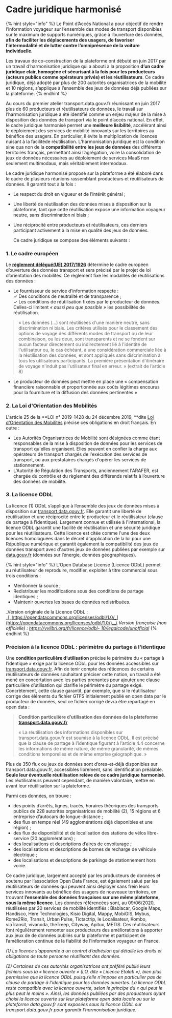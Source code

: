 # Cadre juridique harmonisé

{% hint style="info" %}
Le Point d’Accès National a pour objectif de rendre l’information voyageur sur l’ensemble des modes de transport disponibles sur le maximum de supports numériques, grâce à l’ouverture des données, **afin de faciliter les déplacements des usagers, de favoriser l’intermodalité et de lutter contre l’omniprésence de la voiture individuelle**.

Les travaux de co-construction de la plateforme ont débuté en juin 2017 par un travail d’harmonisation juridique qui a abouti à la proposition **d’un cadre juridique clair, homogène et sécurisant à la fois pour les producteurs (acteurs publics comme opérateurs privés) et les réutilisateurs**. Ce cadre juridique, déjà adopté par plus de 200 autorités organisatrices de la mobilité et 10 régions, s’applique à l’ensemble des jeux de données déjà publiées sur la plateforme.
{% endhint %}

Au cours du premier atelier transport.data.gouv.fr réunissant en juin 2017 plus de 60 producteurs et réutilisateurs de données, le travail sur l’harmonisation juridique a été identifié comme un enjeu majeur de la mise à disposition des données de transport via le point d’accès national. En effet, le cadre juridique harmonisé permet une **meilleure lisibilité**, accélérant ainsi le déploiement des services de mobilité innovants sur les territoires au bénéfice des usagers. En particulier, il évite la multiplication de licences nuisant à la facilitéde réutilisation. L’harmonisation juridique est la condition sine qua non de la **compatibilité entre les jeux de données** des différents territoires français, permettant ainsi l’agrégation, voire la consolidation de jeux de données nécessaires au déploiement de services MaaS non seulement multimodaux, mais véritablement intermodaux.

Le cadre juridique harmonisé proposé sur la plateforme a été élaboré dans le cadre de plusieurs réunions rassemblant producteurs et réutilisateurs de données. Il garantit tout à la fois :

* Le respect du droit en vigueur et de l’intérêt général ;
* Une liberté de réutilisation des données mises à disposition sur la plateforme, tant que cette réutilisation expose une information voyageur neutre, sans discrimination ni biais ;
*   Une réciprocité entre producteurs et réutilisateurs, ces derniers participant activement à la mise en qualité des jeux de données.

    Ce cadre juridique se compose des éléments suivants :

### 1. Le cadre européen

Le [**règlement délégué(UE) 2017/1926**](https://eur-lex.europa.eu/legal-content/FR/TXT/HTML/?uri=CELEX:32017R1926\&from=EN) détermine le cadre européen d’ouverture des données transport et sera précisé par le projet de loi d’orientation des mobilités. Ce règlement fixe les modalités de réutilisations des données :

* Le fournisseur de service d’information respecte :\
   ✓ Des conditions de neutralité et de transparence ;\
  ✓ Les conditions de réutilisation fixées par le producteur de données. Celles-ci limitent _« aussi peu que possible »_ les possibilités de réutilisation.

> « Les données (...) sont réutilisées d'une manière neutre, sans discrimination ni biais. Les critères utilisés pour le classement des options de voyage des différents modes de transport ou de leur combinaison, ou les deux, sont transparents et ne se fondent sur aucun facteur directement ou indirectement lié à l'identité de l'utilisateur ou, le cas échéant, à une considération commerciale liée à la réutilisation des données, et sont appliqués sans discrimination à tous les utilisateurs participants. La première présentation d'itinéraire de voyage n'induit pas l'utilisateur final en erreur. » (extrait de l’article 8)

* Le producteur de données peut mettre en place une « compensation financière raisonnable et proportionnée aux coûts légitimes encourus pour la fourniture et la diffusion des données pertinentes »

### 2. La Loi d'Orientation des Mobilités

L'article 25 de la **LOI n° 2019-1428 du 24 décembre 2019, **dite [Loi d'Orientation des Mobilités](https://www.legifrance.gouv.fr/affichTexte.do;jsessionid=40D1F40917C134F8E36CD62F409DB040.tplgfr30s\_1?cidTexte=JORFTEXT000039666574\&categorieLien=id) précise ces obligations en droit français. En outre :

* Les Autorités Organisatrices de Mobilité sont désignées comme étant responsables de la mise à disposition de données pour les services de transport qu'elles organisent. Elles peuvent en confier la charge aux opérateurs de transport chargés de l'exécution des services de transport, ou aux prestataires chargés d'opérer les services de stationnement. 
* L'Autorité de Régulation des Transports, anciennement l'ARAFER, est chargée du contrôle et du règlement des différends relatifs à l’ouverture des données de mobilité. 

### 3. La licence ODbL

La licence (1) ODbL s’applique à l’ensemble des jeux de données mises à disposition sur [transport.data.gouv.fr](https://transport.data.gouv.fr). Elle garantit une liberté de réutilisation et une réciprocité entre le producteur et le réutilisateur (clause de partage à l’identique). Largement connue et utilisée à l'international, la licence ODbL garantit une facilité de réutilisation et une sécurité juridique pour les réutilisateurs. Cette licence est citée comme l'une des deux licences homologuées dans le décret d'application de la loi pour une République numérique et garantit également la compatibilité des jeux de données transport avec d'autres jeux de données publiées par exemple sur [data.gouv.fr](https://www.data.gouv.fr/fr/) (données sur l’énergie, données géographiques).

{% hint style="info" %}
L'Open Database License (Licence ODbL) permet au réutilisateur de reproduire, modifier, exploiter à titre commercial sous trois conditions :

* Mentionner la source ;
* Redistribuer les modifications sous des conditions de partage identiques ;
* Maintenir ouvertes les bases de données redistribuées.

_Version originale de la Licence ODbL : _[_https://opendatacommons.org/licenses/odbl/1.0/_](https://opendatacommons.org/licenses/odbl/1.0/)__\
_Version française (non officielle) : _[_https://vvlibri.org/fr/licence/odbl- 10/legalcode/unofficial_](https://vvlibri.org/fr/licence/odbl-%2010/legalcode/unofficial)__
{% endhint %}

### Précision à la licence ODbL : périmètre du partage à l'identique

Une **condition particulière d’utilisation** précise le périmètre du « partage à l’identique » exigé par la licence ODbL pour les données accessibles sur [transport.data.gouv.fr](https://transport.data.gouv.fr). Afin de tenir compte des réticences de certains réutilisateurs de données souhaitant préciser cette notion, un travail a été mené en concertation avec les parties prenantes pour ajouter une clause particulière d’utilisation qui clarifie le périmètre du partage exigé. Concrètement, cette clause garantit, par exemple, que si le réutilisateur corrige des éléments du fichier GTFS initialement publié en open data par le producteur de données, seul ce fichier corrigé devra être repartagé en open data :

> **Condition particulière d’utilisation des données de la plateforme **[**transport.data.gouv.fr**](https://transport.data.gouv.fr)****
>
> « La réutilisation des informations disponibles sur transport.data.gouv.fr est soumise à la licence ODbL. Il est précisé que la clause de partage à l’identique figurant à l’article 4.4 concerne les informations de même nature, de même granularité, de mêmes conditions temporelles et de même emprise géographique. »



Plus de 350 flux ou jeux de données sont d’ores-et-déjà disponibles sur transport.data.gouv.fr, accessibles librement, sans identification préalable. **Seule leur éventuelle réutilisation relève de ce cadre juridique harmonisé**. Les réutilisateurs peuvent cependant, de manière volontaire, mettre en avant leur réutilisation sur la plateforme.

Parmi ces données, on trouve :

* des points d’arrêts, lignes, tracés, horaires théoriques des transports publics de 228 autorités organisatrices de mobilité (2), 15 régions et 6 entreprise d’autocars de longue-distance ;
* des flux en temps réel (49 agglomérations déjà disponibles et une région) ;
* des flux de disponibilité et de localisation des stations de vélos libre-service (20 agglomérations) ;
* des localisations et descriptions d’aires de covoiturage ;
* des localisations et descriptions de bornes de recharge de véhicule électrique ;
* des localisations et descriptions de parkings de stationnement hors voirie. 

Ce cadre juridique, largement accepté par les producteurs de données et soutenu par l’association Open Data France, est également salué par les réutilisateurs de données qui peuvent ainsi déployer sans frein leurs services innovants au bénéfice des usagers de nouveaux territoires, en trouvant **l’ensemble des données françaises sur une même plateforme, sous la même licence**. Les données référencées sont, au 09/06/2020, réutilisées par 20 services de mobilité identifiés : Blablacar, Google Maps, Handisco, Here Technologies, Kisio Digital, Mappy, MobiGIS, Mybus, Rome2Rio, Transit, Urban Pulse, Tictactrip, le Localisateur, Kombo, viaTransit, vivanoda, theTreep, Cityway, Apitux, METIS. Ces réutilisateurs font régulièrement remonter aux producteurs des améliorations à apporter aux jeux de de données publiés sur la plateforme et participent de l’amélioration continue de la fiabilité de l’information voyageur en France.



_(1) La licence s’apparente à un contrat d’adhésion qui détaille les droits et obligations de toute personne réutilisant des données._

_(2) Certaines de ces autorités organisatrices ont préféré publié leurs fichiers sous la « licence ouverte » (LO, dite « Licence Etalab »), bien plus permissive que la licence ODbL puisqu’elle n’impose en particulier pas de clause de partage à l’identique pour les données ouvertes. La licence ODbL reste compatible avec la licence ouverte, selon le principe du « qui peut le plus peut le moins ». Ainsi, les données publiées par des producteurs ayant choisi la licence ouverte sur leur plateforme open data locale ou sur la plateforme data.gouv.fr sont exposées sous la licence ODbL sur transport.data.gouv.fr pour garantir l’harmonisation juridique._

